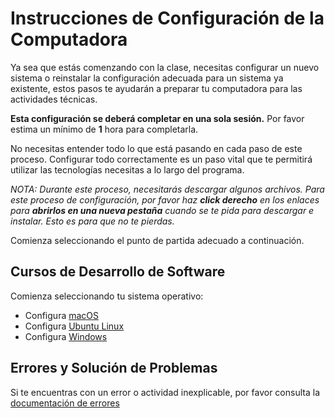 ﻿# Instrucciones de Configuración de la Computadora

Ya sea que estás comenzando con la clase, necesitas configurar un nuevo sistema o reinstalar la configuración adecuada para un sistema ya existente, estos pasos te ayudarán a preparar tu computadora para las actividades técnicas.

**Esta configuración se deberá completar en una sola sesión.** Por favor estima un mínimo de **1** hora para completarla.

No necesitas entender todo lo que está pasando en cada paso de este proceso. Configurar todo correctamente es un paso vital que te permitirá utilizar las tecnologías necesitas a lo largo del programa.

*NOTA: Durante este proceso, necesitarás descargar algunos archivos. Para este proceso de configuración, por favor haz **click derecho** en los enlaces para **abrirlos en una nueva pestaña** cuando se te pida para descargar e instalar. Esto es para que no te pierdas.*

Comienza seleccionando el punto de partida adecuado a continuación.

## Cursos de Desarrollo de Software

Comienza seleccionando tu sistema operativo:

- Configura [macOS](./system-setup/mac/README.md)
- Configura [Ubuntu Linux](./system-setup/linux/README.md)
- Configura [Windows](./system-setup/windows/README.md)

<!--
## Ops y Cursos de Ciberseguridad

- Configura [todos los sistemas operativos](./ops-setup/1-update.md)
-->

## Errores y Solución de Problemas

Si te encuentras con un error o actividad inexplicable, por favor consulta la [documentación de errores](./error/error.md)
